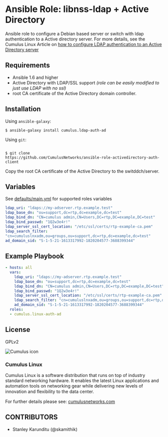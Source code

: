# Ansible Role: libnss-ldap + Active Directory

Ansible role to configure a Debian based server or switch with ldap
authentication to a Active directory server. For more details, see
the Cumulus Linux Article on [how to configure LDAP authentication to an
Active Directory server](http://bit.ly/18EbwKc)

## Requirements
- Ansible 1.6 and higher
- Active Directory with LDAP/SSL support _(role can be easily modified to just use LDAP
  with no ssl)_
- root CA certificate of the Active Directory domain controller.


## Installation

Using `ansible-galaxy`:
```shell
$ ansible-galaxy install cumulus.ldap-auth-ad
```

Using `git`:

```shell

$ git clone
https://github.com/CumulusNetworks/ansible-role-activedirectory-auth-client

```

Copy the root CA certificate of the Active Directory to the switddch/server.


## Variables
See
[defaults/main.yml](https://github.com/CumulusNetworks/ansible-role-activedirectory-auth-client/blob/master/defaults/main.yml) for supported roles variables
```yaml
ldap_uri: "ldaps://my-adserver.rtp.example.test"
ldap_base_dn: "ou=support,dc=rtp,dc=example,dc=test"
ldap_bind_dn: "CN=cumulus admin,CN=Users,DC=rtp,DC=example,DC=test"
ldap_bind_passwd: "1Q2w3e4r!"
ldap_server_ssl_cert_location: "/etc/ssl/certs/rtp-example-ca.pem"
ldap_search_filter:
"cn=cumuluslnxadm,ou=groups,ou=support,dc=rtp,dc=example,dc=test"
ad_domain_sid: "S-1-5-21-1613317992-1820204577-3688399344"
```

## Example Playbook

```yaml
- hosts: all
  vars:
    ldap_uri: "ldaps://my-adserver.rtp.example.test"
    ldap_base_dn: "ou=support,dc=rtp,dc=example,dc=test"
    ldap_bind_dn: "CN=cumulus admin,CN=Users,DC=rtp,DC=example,DC=test"
    ldap_bind_passwd: "1Q2w3e4r!"
    ldap_server_ssl_cert_location: "/etc/ssl/certs/rtp-example-ca.pem"
    ldap_search_filter: "cn=cumuluslnxadm,ou=groups,ou=support,dc=rtp,dc=example,dc=test"
    ad_domain_sid: "S-1-5-21-1613317992-1820204577-3688399344"
  roles:
  - cumulus.linux-auth-ad

```

License
-------

GPLv2

![Cumulus icon](http://cumulusnetworks.com/static/cumulus/img/logo_2014.png)

### Cumulus Linux

Cumulus Linux is a software distribution that runs on top of industry standard
networking hardware. It enables the latest Linux applications and automation
tools on networking gear while delivering new levels of innovation and
ﬂexibility to the data center.

For further details please see:
[cumulusnetworks.com](http://www.cumulusnetworks.com)

## CONTRIBUTORS

- Stanley Karunditu (@skamithik)
